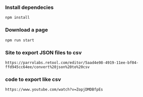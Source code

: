 ### Install dependecies

```npm
npm install
```

### Download a page

```npm
npm run start
```

### Site to export JSON files to csv

```npm
https://parrolabs.retool.com/editor/5aad4e98-4919-11ee-bf04-ffd945cc64ee/convert%20json%20to%20csv
```

### code to export like csv

```npm
https://www.youtube.com/watch?v=ZopjDMDBfpEs
```

